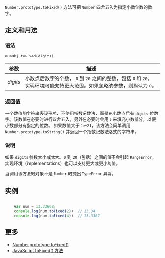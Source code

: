 `Number.prototype.toFixed()` 方法可把 `Number` 四舍五入为指定小数位数的数字。

## 定义和用法

### 语法

`numObj.toFixed(digits)`

| 参数 | 描述 |
| --- | --- |
| _digits_ | 小数点后数字的个数， `0` 到 `20` 之间的整数，包括 `0` 和 `20`，实现环境可能支持更大范围。如果忽略该参数，则默认为 `0`。 |

### 返回值

一个数值的字符串表现形式，不使用指数记数法，而是在小数点后有 `digits` 位数字。该数值在必要时进行四舍五入，另外在必要时会用 `0` 来填充小数部分，以便小数部分有指定的位数。 如果数值大于 `1e+21`，该方法会简单调用 `Number.prototype.toString()` 并返回一个指数记数法格式的字符串。

### 说明

如果 `digits` 参数太小或太大。`0` 到 `20`（包括）之间的值不会引起 `RangeError`。实现环境（implementations）也可以支持更大或更小的值。

当调用该方法的对象不是 `Number` 时抛出 `TypeError` 异常。

## 实例

```javascript

    var num = 13.33668;
    console.log(num.toFixed(2))  // 13.34
    console.log(num.toFixed(4))  // 13.3367

```

## 更多

*   [Number.prototype.toFixed()](https://developer.mozilla.org/zh-CN/docs/Web/JavaScript/Reference/Global_Objects/Number/toFixed)
*   [JavaScript toFixed() 方法](http://www.w3school.com.cn/jsref/jsref_tofixed.asp)
